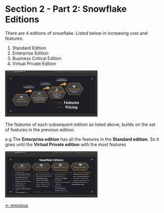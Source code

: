 #  Section 2 - Part 2: Snowflake Editions

There are 4 editions of snowflake. Listed below in increasing cost and features:
1. Standard Edition
1. Enterprise Edition
1. Business Critical Edition
1. Virtual Private Edition

<img src="../resources/readme_images/section02_architecture/part02_editions/section02part02a_snowflake_architecture_editions.png" height="150" width="300">

The features of each subsequent edition as listed above, builds on the set of features in the previous edition.

e.g The **Enterprise edition** has all the features in the **Standard edition**. So it goes until the **Virtual Private edition** with the most features

<img src="../resources/readme_images/section02_architecture/part02_editions/section02part02b_snowflake_architecture_edition_features.png" height="150" width="300">



[<- previous](README.md)